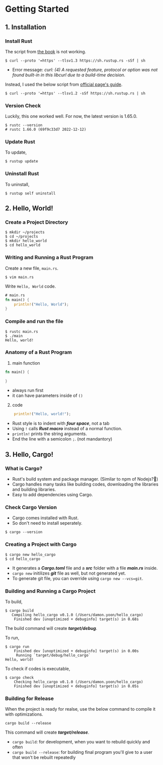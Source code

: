 # Getting Started

## 1. Installation
### Install Rust
The script from [the book](https://doc.rust-lang.org/book/ch01-01-installation.html#installing-rustup-on-linux-or-macos) is not working. 

```shell
$ curl --proto '=https' --tlsv1.3 https://sh.rustup.rs -sSf | sh
```
- Error message: *curl: (4) A requested feature, protocol or option was not found built-in in this libcurl due to a build-time decision.*


Instead, I used the below script from [official page's guide](https://www.rust-lang.org/tools/install).

```shell
$ curl --proto '=https' --tlsv1.2 -sSf https://sh.rustup.rs | sh
```

### Version Check
Luckily, this one worked well.
For now, the latest version is 1.65.0.
```shell
$ rustc --version
# rustc 1.66.0 (69f9c33d7 2022-12-12)
```

### Update Rust
To update,
```shell
$ rustup update
```

### Uninstall Rust
To uninstall, 
```shell
$ rustup self uninstall
```

## 2. Hello, World!
### Create a Project Directory
```shell
$ mkdir ~/projects
$ cd ~/projects
$ mkdir hello_world
$ cd hello_world
```

### Writing and Running a Rust Program
Create a new file, `main.rs`.
```shell
$ vim main.rs
```

Write `Hello, World` code.
```rust
# main.rs
fn main() {
    println!("Hello, World");
}
```

### Compile and run the file
```shell
$ rustc main.rs
$ ./main
Hello, world!
```

### Anatomy of a Rust Program
1. main function
```rust
fn main() {
  
}
```
- always run first 
- it can have parameters inside of `()`

2. code
```rust
    println!("Hello, world!");
```
- Rust style is to indent with ***four space***, not a tab
- Using `!` calls ***Rust macro*** instead of a normal function.
- `println!` prints the string arguments.
- End the line with a semicolon `;`. (not mandantory)

## 3. Hello, Cargo!
### What is Cargo?
- Rust's build system and package manager. (Similar to npm of Nodejs?🤔)
- Cargo handles many tasks like building codes, downloading the libraries and building libraries.
- Easy to add dependencies using Cargo.

### Check Cargo Version
- Cargo comes installed with Rust.
- So don't need to install seperately.

```shell
$ cargo --version
```

### Creating a Project with Cargo
```shell
$ cargo new hello_cargo
$ cd hello_cargo
```
- It generates a ***Cargo.toml*** file and a ***src*** folder with a file ***main.rs*** inside.
- `cargo new` initilizes ***git*** file as well, but not generated yet.
- To generate git file, you can override using `cargo new --vcs=git`.


### Building and Running a Cargo Project
To build,
```shell
$ cargo build
   Compiling hello_cargo v0.1.0 (/Users/damon.yoon/hello_cargo)
    Finished dev [unoptimized + debuginfo] target(s) in 0.68s
```
The build command will create ***target/debug***.

To run,
```shell
$ cargo run
    Finished dev [unoptimized + debuginfo] target(s) in 0.00s
     Running `target/debug/hello_cargo`
Hello, world!
```

To check if codes is executable,
```shell
$ cargo check
    Checking hello_cargo v0.1.0 (/Users/damon.yoon/hello_cargo)
    Finished dev [unoptimized + debuginfo] target(s) in 0.05s
```

### Building for Release
When the project is ready for realse, use the below command to compile it with optimizations.
```shell
cargo build --release
```
This command will create ***target/release***.

- `cargo build`: for development, when you want to rebuild quickly and often
- `cargo build --release`: for building final program you'll give to a user that won't be rebuilt repeatedly
